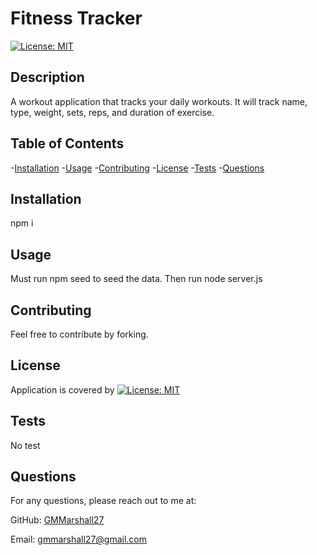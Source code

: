 # Fitness Tracker

  [![License: MIT](https://img.shields.io/badge/License-MIT-yellow.svg)](https://opensource.org/licenses/MIT)

  ## Description

  A workout application that tracks your daily workouts. It will track name, type, weight, sets, reps, and duration of exercise. 

  ## Table of Contents

  -[Installation](#installation)
  -[Usage](#usage)
  -[Contributing](#contributing)
  -[License](#license)
  -[Tests](#tests)
  -[Questions](#questions)

  ## Installation

  npm i


  ## Usage

  Must run npm seed to seed the data. Then run node server.js


  ## Contributing

  Feel free to contribute by forking. 


  ## License

 Application is covered by [![License: MIT](https://img.shields.io/badge/License-MIT-yellow.svg)](https://opensource.org/licenses/MIT)

  

  ## Tests

  No test


  ## Questions


  For any questions, please reach out to me at:

  GitHub: [GMMarshall27](https://github.com/GMMarshall27)

  Email: gmmarshall27@gmail.com

